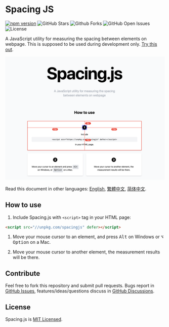 # Spacing JS

[![npm version](https://img.shields.io/npm/v/spacingjs.svg)](https://www.npmjs.com/package/@stevenlei/spacingjs)
![GitHub Stars](https://img.shields.io/github/stars/stevenlei/spacingjs)
![Github Forks](https://img.shields.io/github/forks/stevenlei/spacingjs)
![GitHub Open Issues](https://img.shields.io/github/issues/stevenlei/spacingjs)
![License](https://img.shields.io/github/license/stevenlei/spacingjs)

A JavaScript utility for measuring the spacing between elements on webpage. This is supposed to be used during development only. [Try this out](https://spacingjs.com).

![](screenshot.png)

Read this document in other languages: [English](README.md), [繁體中文](README.zh-Hant.md), [简体中文](README.zh-Hans.md).

## How to use

1. Include Spacing.js with `<script>` tag in your HTML page:

```html
<script src="//unpkg.com/spacingjs" defer></script>
```

1. Move your mouse cursor to an element, and press <kbd>Alt</kbd> on Windows or <kbd>⌥ Option</kbd> on a Mac.

2. Move your mouse cursor to another element, the measurement results will be there.

## Contribute

Feel free to fork this repository and submit pull requests. Bugs report in [GitHub Issues](https://github.com/stevenlei/spacingjs/issues), features/ideas/questions discuss in [GitHub Discussions](https://github.com/stevenlei/spacingjs/discussions).

## License

Spacing.js is [MIT Licensed](LICENSE).